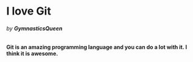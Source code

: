 # I love Git
###### by ***GymnasticsQueen***

#### Git is an amazing programming language and you can do a lot with it. I think it is awesome.
